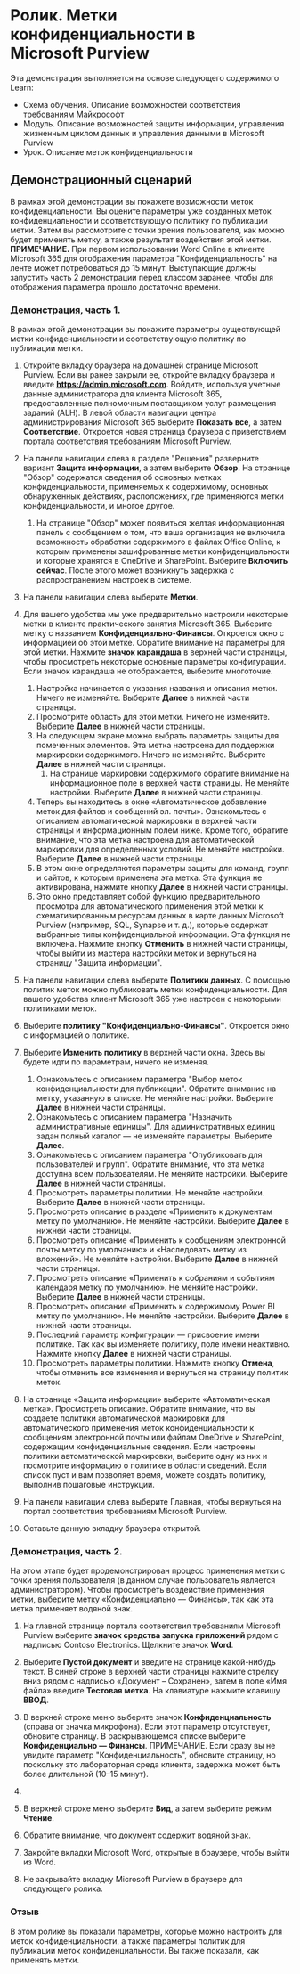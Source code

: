 <!---
---
Ролик. Заголовок: "Метки конфиденциальности в Microsoft Purview" Схема обучения/Модуль/Урок: "Схема обучения. Описание возможностей соответствия требованиям Майкрософт; Модуль 3. Описание возможностей защиты информации, управления жизненным циклом данных и управления данными в Microsoft Purview; Урок 4. Описание меток конфиденциальности"
---
--->

# Ролик. Метки конфиденциальности в Microsoft Purview

Эта демонстрация выполняется на основе следующего содержимого Learn:

- Схема обучения. Описание возможностей соответствия требованиям Майкрософт
- Модуль. Описание возможностей защиты информации, управления жизненным циклом данных и управления данными в Microsoft Purview
- Урок. Описание меток конфиденциальности

## Демонстрационный сценарий

В рамках этой демонстрации вы покажете возможности меток конфиденциальности.  Вы оцените параметры уже созданных меток конфиденциальности и соответствующую политику по публикации метки.   Затем вы рассмотрите с точки зрения пользователя, как можно будет применять метку, а также результат воздействия этой метки.  **ПРИМЕЧАНИЕ.** При первом использовании Word Online в клиенте Microsoft 365 для отображения параметра "Конфиденциальность" на ленте может потребоваться до 15 минут.  Выступающие должны запустить часть 2 демонстрации перед классом заранее, чтобы для отображения параметра прошло достаточно времени.

### Демонстрация, часть 1.

В рамках этой демонстрации вы покажите параметры существующей метки конфиденциальности и соответствующую политику по публикации метки.

1. Откройте вкладку браузера на домашней странице Microsoft Purview.  Если вы ранее закрыли ее, откройте вкладку браузера и введите **https://admin.microsoft.com**. Войдите, используя учетные данные администратора для клиента Microsoft 365, предоставленные полномочным поставщиком услуг размещения заданий (ALH). В левой области навигации центра администрирования Microsoft 365 выберите **Показать все**, а затем **Соответствие**.  Откроется новая страница браузера с приветствием портала соответствия требованиям Microsoft Purview.  

1. На панели навигации слева в разделе "Решения" разверните вариант **Защита информации**, а затем выберите **Обзор**.  На странице "Обзор" содержатся сведения об основных метках конфиденциальности, применяемых к содержимому, основных обнаруженных действиях, расположениях, где применяются метки конфиденциальности, и многое другое.  
    1. На странице "Обзор" может появиться желтая информационная панель с сообщением о том, что ваша организация не включила возможность обработки содержимого в файлах Office Online, к которым применены зашифрованные метки конфиденциальности и которые хранятся в OneDrive и SharePoint.  Выберите **Включить сейчас**.  После этого может возникнуть задержка с распространением настроек в системе.

1. На панели навигации слева выберите **Метки**.

1. Для вашего удобства мы уже предварительно настроили некоторые метки в клиенте практического занятия Microsoft 365. Выберите метку с названием **Конфиденциально-Финансы**.  Откроется окно с информацией об этой метке.  Обратите внимание на параметры для этой метки.  Нажмите **значок карандаша** в верхней части страницы, чтобы просмотреть некоторые основные параметры конфигурации. Если значок карандаша не отображается, выберите многоточие.
    1. Настройка начинается с указания названия и описания метки.  Ничего не изменяйте.  Выберите **Далее** в нижней части страницы.
    1. Просмотрите область для этой метки. Ничего не изменяйте.  Выберите **Далее** в нижней части страницы.
    1. На следующем экране можно выбрать параметры защиты для помеченных элементов. Эта метка настроена для поддержки маркировки содержимого. Ничего не изменяйте.  Выберите **Далее** в нижней части страницы.
        1. На странице маркировки содержимого обратите внимание на информационное поле в верхней части страницы.  Не меняйте настройки.  Выберите **Далее** в нижней части страницы.
    1. Теперь вы находитесь в окне «Автоматическое добавление меток для файлов и сообщений эл. почты».  Ознакомьтесь с описанием автоматической маркировки в верхней части страницы и информационным полем ниже.  Кроме того, обратите внимание, что эта метка настроена для автоматической маркировки для определенных условий. Не меняйте настройки.  Выберите **Далее** в нижней части страницы.
    1. В этом окне определяются параметры защиты для команд, групп и сайтов, к которым применена эта метка. Эта функция не активирована, нажмите кнопку **Далее** в нижней части страницы.
    1. Это окно представляет собой функцию предварительного просмотра для автоматического применения этой метки к схематизированным ресурсам данных в карте данных Microsoft Purview (например, SQL, Synapse и т. д.), которые содержат выбранные типы конфиденциальной информации.  Эта функция не включена. Нажмите кнопку **Отменить** в нижней части страницы, чтобы выйти из мастера настройки меток и вернуться на страницу "Защита информации".

1. На панели навигации слева выберите **Политики данных**.  С помощью политик меток можно публиковать метки конфиденциальности.  Для вашего удобства клиент Microsoft 365 уже настроен с некоторыми политиками меток.

1. Выберите **политику "Конфиденциально-Финансы"**.  Откроется окно с информацией о политике. 

1. Выберите **Изменить политику** в верхней части окна.  Здесь вы будете идти по параметрам, ничего не изменяя.
    1. Ознакомьтесь с описанием параметра "Выбор меток конфиденциальности для публикации".  Обратите внимание на метку, указанную в списке.  Не меняйте настройки.  Выберите **Далее** в нижней части страницы.
    1. Ознакомьтесь с описанием параметра "Назначить административные единицы". Для административных единиц задан полный каталог — не изменяйте параметры. Выберите **Далее**.  
    1. Ознакомьтесь с описанием параметра "Опубликовать для пользователей и групп".  Обратите внимание, что эта метка доступна всем пользователям.  Не меняйте настройки.  Выберите **Далее** в нижней части страницы.
    1. Просмотреть параметры политики. Не меняйте настройки.  Выберите **Далее** в нижней части страницы.
    1. Просмотреть описание в разделе «Применить к документам метку по умолчанию». Не меняйте настройки.  Выберите **Далее** в нижней части страницы.
    1. Просмотреть описание «Применить к сообщениям электронной почты метку по умолчанию» и «Наследовать метку из вложений». Не меняйте настройки.  Выберите **Далее** в нижней части страницы.
    1. Просмотреть описание «Применить к собраниям и событиям календаря метку по умолчанию». Не меняйте настройки.  Выберите **Далее** в нижней части страницы.
    1. Просмотреть описание «Применить к содержимому Power BI метку по умолчанию». Не меняйте настройки.  Выберите **Далее** в нижней части страницы.
    1. Последний параметр конфигурации — присвоение имени политике.  Так как вы изменяете политику, поле имени неактивно. Нажмите кнопку **Далее** в нижней части страницы.
    1. Просмотреть параметры политики. Нажмите кнопку **Отмена**, чтобы отменить все изменения и вернуться на страницу политик меток.

1. На странице «Защита информации» выберите «Автоматическая метка». Просмотреть описание. Обратите внимание, что вы создаете политики автоматической маркировки для автоматического применения меток конфиденциальности к сообщениям электронной почты или файлам OneDrive и SharePoint, содержащим конфиденциальные сведения. Если настроены политики автоматической маркировки, выберите одну из них и посмотрите информацию о политике в области сведений.  Если список пуст и вам позволяет время, можете создать политику, выполнив пошаговые инструкции.

1. На панели навигации слева выберите Главная, чтобы вернуться на портал соответствия требованиям Microsoft Purview.

1. Оставьте данную вкладку браузера открытой.

### Демонстрация, часть 2.

На этом этапе будет продемонстрирован процесс применения метки с точки зрения пользователя (в данном случае пользователь является администратором).  Чтобы просмотреть воздействие применения метки, выберите метку «Конфиденциально — Финансы», так как эта метка применяет водяной знак.

1. На главной странице портала соответствия требованиям Microsoft Purview выберите **значок средства запуска приложений** рядом с надписью Contoso Electronics. Щелкните значок **Word**.  

1. Выберите **Пустой документ** и введите на странице какой-нибудь текст.  В синей строке в верхней части страницы нажмите стрелку вниз рядом с надписью «Документ – Сохранен», затем в поле «Имя файла» введите **Тестовая метка**. На клавиатуре нажмите клавишу **ВВОД**.

1. В верхней строке меню выберите значок **Конфиденциальность** (справа от значка микрофона). Если этот параметр отсутствует, обновите страницу. В раскрывающемся списке выберите **Конфиденциально — Финансы**.   ПРИМЕЧАНИЕ. Если сразу вы не увидите параметр "Конфиденциальность", обновите страницу, но поскольку это лабораторная среда клиента, задержка может быть более длительной (10–15 минут).
1. 
1. В верхней строке меню выберите **Вид**, а затем выберите режим **Чтение**.

1. Обратите внимание, что документ содержит водяной знак.  

1. Закройте вкладки Microsoft Word, открытые в браузере, чтобы выйти из Word.

1. Не закрывайте вкладку Microsoft Purview в браузере для следующего ролика.

### Отзыв

В этом ролике вы показали параметры, которые можно настроить для меток конфиденциальности, а также параметры политик для публикации меток конфиденциальности. Вы также показали, как применять метки.
